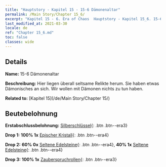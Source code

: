 ```yaml
---
title: "Hauptstory - Kapitel 15 - 15-6 Dämonenaltar"
permalink: /Main Story/Chapter 15_6/
excerpt: "Kapitel 15 - 6. Era of Chaos  Hauptstory - Kapitel 15_6. 15-6 Dämonenaltar"
last_modified_at: 2021-03-30
locale: de
ref: "Chapter 15_6.md"
toc: false
classes: wide
---
```


## Details

 **Name:** 15-6 Dämonenaltar

 **Beschreibung:** Hier liegen überall seltsame Relikte herum. Sie haben etwas Dämonisches an sich. Wir wollen mit Dämonen nichts zu tun haben.

 **Related to:** [Kapitel 15](/de/Main Story/Chapter 15/)

## Beutebelohnung

 **Erstabschlussbelohnung:** [Silberschlüssel](/de/Items/con_693/){: .btn .btn--era3}

 **Drop 1:** **100% 1x** [Epischer Kristall](/de/Items/mat_52/){: .btn .btn--era4}

 **Drop 2:** **60% 0x** [Seltene Edelsteine](/de/Items/mat_44/){: .btn .btn--era4}, **40% 1x** [Seltene Edelsteine](/de/Items/mat_44/){: .btn .btn--era4}

 **Drop 3:** **100% 1x** [Zauberspruchrollen](/de/Items/con_694/){: .btn .btn--era3}

